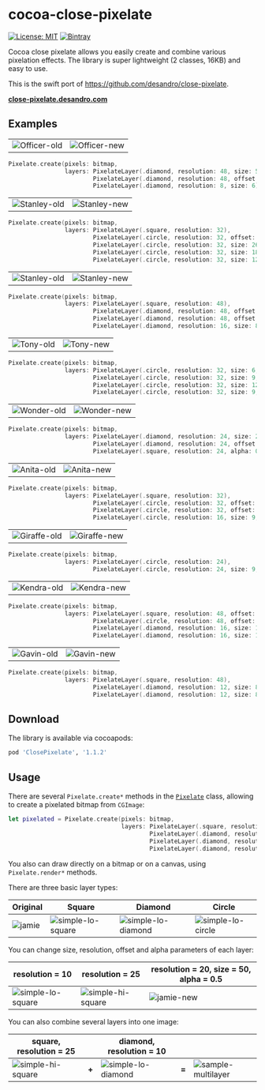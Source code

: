 # cocoa-close-pixelate

[![License: MIT](https://img.shields.io/badge/License-MIT-5BA7E9.svg)](https://opensource.org/licenses/MIT) [![Bintray](https://img.shields.io/cocoapods/v/ClosePixelate.svg)]()

Cocoa close pixelate allows you easily create and combine various pixelation effects.
The library is super lightweight (2 classes, 16KB) and easy to use.

This is the swift port of https://github.com/desandro/close-pixelate.

[**close-pixelate.desandro.com**](http://close-pixelate.desandro.com)

## Examples

|                                                  |                                                  |
|--------------------------------------------------|--------------------------------------------------|
| ![Officer-old](https://raw.githubusercontent.com/bmaslakov/android-close-pixelate/master/screenshots/officer.jpg?raw=true) | ![Officer-new](https://raw.githubusercontent.com/bmaslakov/android-close-pixelate/master/screenshots/officer.png?raw=true) |

```swift
Pixelate.create(pixels: bitmap,
                layers: PixelateLayer(.diamond, resolution: 48, size: 50),
                        PixelateLayer(.diamond, resolution: 48, offset: 24),
                        PixelateLayer(.diamond, resolution: 8, size: 6))
```

|                                                  |                                                  |
|--------------------------------------------------|--------------------------------------------------|
| ![Stanley-old](https://raw.githubusercontent.com/bmaslakov/android-close-pixelate/master/screenshots/stanley.jpg?raw=true) | ![Stanley-new](https://raw.githubusercontent.com/bmaslakov/android-close-pixelate/master/screenshots/stanley.png?raw=true) |

```swift
Pixelate.create(pixels: bitmap,
                layers: PixelateLayer(.square, resolution: 32),
                        PixelateLayer(.circle, resolution: 32, offset: 15),
                        PixelateLayer(.circle, resolution: 32, size: 26, offset: 13),
                        PixelateLayer(.circle, resolution: 32, size: 18, offset: 10),
                        PixelateLayer(.circle, resolution: 32, size: 12, offset: 8))
```

|                                                           |                                                           |
|-----------------------------------------------------------|-----------------------------------------------------------|
| ![Stanley-old](https://raw.githubusercontent.com/bmaslakov/android-close-pixelate/master/screenshots/take-my-portrait.jpg?raw=true) | ![Stanley-new](https://raw.githubusercontent.com/bmaslakov/android-close-pixelate/master/screenshots/take-my-portrait.png?raw=true) |

```swift
Pixelate.create(pixels: bitmap,
                layers: PixelateLayer(.square, resolution: 48),
                        PixelateLayer(.diamond, resolution: 48, offset: 12, alpha: 0.5),
                        PixelateLayer(.diamond, resolution: 48, offset: 36, alpha: 0.5),
                        PixelateLayer(.diamond, resolution: 16, size: 8, offset: 4))
```

|                                            |                                            |
|--------------------------------------------|--------------------------------------------|
| ![Tony-old](https://raw.githubusercontent.com/bmaslakov/android-close-pixelate/master/screenshots/tony.jpg?raw=true) | ![Tony-new](https://raw.githubusercontent.com/bmaslakov/android-close-pixelate/master/screenshots/tony.png?raw=true) |

```swift
Pixelate.create(pixels: bitmap,
                layers: PixelateLayer(.circle, resolution: 32, size: 6, offset: 8),
                        PixelateLayer(.circle, resolution: 32, size: 9, offset: 8),
                        PixelateLayer(.circle, resolution: 32, size: 12, offset: 24),
                        PixelateLayer(.circle, resolution: 32, size: 9, offset: 0))
```

|                                                |                                                |
|------------------------------------------------|------------------------------------------------|
| ![Wonder-old](https://raw.githubusercontent.com/bmaslakov/android-close-pixelate/master/screenshots/wonder.jpg?raw=true) | ![Wonder-new](https://raw.githubusercontent.com/bmaslakov/android-close-pixelate/master/screenshots/wonder.png?raw=true) |

```swift
Pixelate.create(pixels: bitmap,
                layers: PixelateLayer(.diamond, resolution: 24, size: 25),
                        PixelateLayer(.diamond, resolution: 24, offset: 12),
                        PixelateLayer(.square, resolution: 24, alpha: 0.6))
```

|                                              |                                              |
|----------------------------------------------|----------------------------------------------|
| ![Anita-old](https://raw.githubusercontent.com/bmaslakov/android-close-pixelate/master/screenshots/anita.jpg?raw=true) | ![Anita-new](https://raw.githubusercontent.com/bmaslakov/android-close-pixelate/master/screenshots/anita.png?raw=true) |

```swift
Pixelate.create(pixels: bitmap,
                layers: PixelateLayer(.square, resolution: 32),
                        PixelateLayer(.circle, resolution: 32, offset: 16),
                        PixelateLayer(.circle, resolution: 32, offset: 0, alpha: 0.5),
                        PixelateLayer(.circle, resolution: 16, size: 9, offset: 0, alpha: 0.5))
```

|                                                  |                                                  |
|--------------------------------------------------|--------------------------------------------------|
| ![Giraffe-old](https://raw.githubusercontent.com/bmaslakov/android-close-pixelate/master/screenshots/giraffe.jpg?raw=true) | ![Giraffe-new](https://raw.githubusercontent.com/bmaslakov/android-close-pixelate/master/screenshots/giraffe.png?raw=true) |

```swift
Pixelate.create(pixels: bitmap,
                layers: PixelateLayer(.circle, resolution: 24),
                        PixelateLayer(.circle, resolution: 24, size: 9, offset: 12))
```

|                                                |                                                |
|------------------------------------------------|------------------------------------------------|
| ![Kendra-old](https://raw.githubusercontent.com/bmaslakov/android-close-pixelate/master/screenshots/kendra.jpg?raw=true) | ![Kendra-new](https://raw.githubusercontent.com/bmaslakov/android-close-pixelate/master/screenshots/kendra.png?raw=true) |

```swift
Pixelate.create(pixels: bitmap,
                layers: PixelateLayer(.square, resolution: 48, offset: 12),
                        PixelateLayer(.circle, resolution: 48, offset: 0),
                        PixelateLayer(.diamond, resolution: 16, size: 15, offset: 0, alpha: 0.6),
                        PixelateLayer(.diamond, resolution: 16, size: 15, offset: 8, alpha: 0.6))
```

|                                              |                                              |
|----------------------------------------------|----------------------------------------------|
| ![Gavin-old](https://raw.githubusercontent.com/bmaslakov/android-close-pixelate/master/screenshots/gavin.jpg?raw=true) | ![Gavin-new](https://raw.githubusercontent.com/bmaslakov/android-close-pixelate/master/screenshots/gavin.png?raw=true) |

```swift
Pixelate.create(pixels: bitmap,
                layers: PixelateLayer(.square, resolution: 48),
                        PixelateLayer(.diamond, resolution: 12, size: 8),
                        PixelateLayer(.diamond, resolution: 12, size: 8, offset: 6))
```

## Download

The library is available via cocoapods:

```ruby
pod 'ClosePixelate', '1.1.2'
```

## Usage

There are several `Pixelate.create*` methods in the
[`Pixelate`](ClosePixelate/ClosePixelate/Pixelate.swift)
class, allowing to create a pixelated bitmap from `CGImage`:

```swift
let pixelated = Pixelate.create(pixels: bitmap,
                                layers: PixelateLayer(.square, resolution: 48),
                                        PixelateLayer(.diamond, resolution: 48, offset: 12, alpha: 0.5),
                                        PixelateLayer(.diamond, resolution: 48, offset: 36, alpha: 0.5),
                                        PixelateLayer(.diamond, resolution: 16, size: 8, offset: 4))
```

You also can draw directly on a bitmap or on a canvas, using `Pixelate.render*` methods.

There are three basic layer types:

| Original                                 | Square                                                         | Diamond                                                          | Circle                                                         |
|------------------------------------------|----------------------------------------------------------------|------------------------------------------------------------------|----------------------------------------------------------------|
| ![jamie](https://raw.githubusercontent.com/bmaslakov/android-close-pixelate/master/screenshots/jamie.jpg?raw=true) | ![simple-lo-square](https://raw.githubusercontent.com/bmaslakov/android-close-pixelate/master/screenshots/simple-lo-square.png?raw=true) | ![simple-lo-diamond](https://raw.githubusercontent.com/bmaslakov/android-close-pixelate/master/screenshots/simple-lo-diamond.png?raw=true) | ![simple-lo-circle](https://raw.githubusercontent.com/bmaslakov/android-close-pixelate/master/screenshots/simple-lo-circle.png?raw=true) |

You can change size, resolution, offset and alpha parameters of each layer:

| resolution = 10                                                | resolution = 25                                                | resolution = 20, size = 50, alpha = 0.5          |
|----------------------------------------------------------------|----------------------------------------------------------------|--------------------------------------------------|
| ![simple-lo-square](https://raw.githubusercontent.com/bmaslakov/android-close-pixelate/master/screenshots/simple-lo-square.png?raw=true) | ![simple-hi-square](https://raw.githubusercontent.com/bmaslakov/android-close-pixelate/master/screenshots/simple-hi-square.png?raw=true) | ![jamie-new](https://raw.githubusercontent.com/bmaslakov/android-close-pixelate/master/screenshots/jamie-new.png?raw=true) |

You can also combine several layers into one image:

| square, resolution = 25                                        |       | diamond, resolution = 10                                         |       |                                                                  |
|----------------------------------------------------------------|-------|------------------------------------------------------------------|-------|------------------------------------------------------------------|
| ![simple-hi-square](https://raw.githubusercontent.com/bmaslakov/android-close-pixelate/master/screenshots/simple-hi-square.png?raw=true) | **+** | ![simple-lo-diamond](https://raw.githubusercontent.com/bmaslakov/android-close-pixelate/master/screenshots/simple-lo-diamond.png?raw=true) | **=** | ![sample-multilayer](https://raw.githubusercontent.com/bmaslakov/android-close-pixelate/master/screenshots/sample-multilayer.png?raw=true) |
